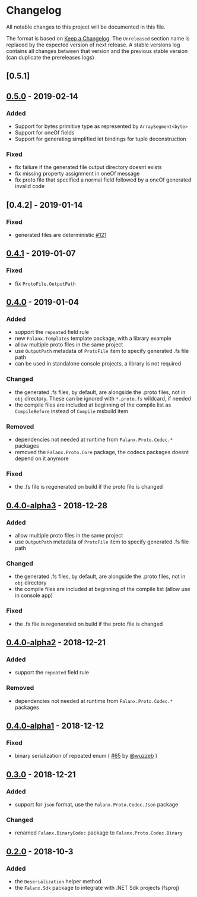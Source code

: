 # Changelog

All notable changes to this project will be documented in this file.

The format is based on [Keep a Changelog](https://keepachangelog.com/en/1.0.0/).
The `Unreleased` section name is replaced by the expected version of next release. A stable versions log contains all changes between that version and the previous stable version (can duplicate the prereleases logs)

<a name="v0.5.1"></a>
## [0.5.1]

<a name="v0.5.0"></a>
## [0.5.0] - 2019-02-14

### Added
- Support for bytes primitive type as represented by `ArraySegment<byte>`
- Support for oneOf fields
- Support for generating simplified let bindings for tuple deconstruction

### Fixed
- fix failure if the generated file output directory doesnt exists
- fix missing property assignment in oneOf message
- fix proto file that specified a normal field followed by a oneOf generated invalid code

<a name="v0.4.2"></a>
## [0.4.2] - 2019-01-14

### Fixed
- generated files are deterministic [#121](https://github.com/jet/falanx/issues/121)

<a name="v0.4.1"></a>
## [0.4.1] - 2019-01-07

### Fixed
- fix `ProtoFile.OutputPath`

<a name="v0.4.0"></a>
## [0.4.0] - 2019-01-04

### Added
- support the `repeated` field rule
- new `Falanx.Templates` template package, with a library example
- allow multiple proto files in the same project
- use `OutputPath` metadata of `ProtoFile` item to specify generated .fs file path
- can be used in standalone console projects, a library is not required

### Changed
- the generated .fs files, by default, are alongside the .proto files, not in `obj` directory. These can be ignored with `*.proto.fs` wildcard, if needed
- the compile files are included at beginning of the compile list as `CompileBefore` instead of `Compile` msbuild item

### Removed
- dependencies not needed at runtime from `Falanx.Proto.Codec.*` packages
- removed the `Falanx.Proto.Core` package, the codecs packages doesnt depend on it anymore

### Fixed
- the .fs file is regenerated on build if the proto file is changed

<a name="v0.4.0-alpha3"></a>
## [0.4.0-alpha3] - 2018-12-28

### Added
- allow multiple proto files in the same project
- use `OutputPath` metadata of `ProtoFile` item to specify generated .fs file path

### Changed
- the generated .fs files, by default, are alongside the .proto files, not in `obj` directory
- the compile files are included at beginning of the compile list (allow use in console app)

### Fixed
- the .fs file is regenerated on build if the proto file is changed

<a name="v0.4.0-alpha2"></a>
## [0.4.0-alpha2] - 2018-12-21

### Added
- support the `repeated` field rule

### Removed
- dependencies not needed at runtime from `Falanx.Proto.Codec.*` packages

<a name="v0.4.0-alpha1"></a>
## [0.4.0-alpha1] - 2018-12-12

### Fixed
- binary serialization of repeated enum ( [#65](https://github.com/jet/falanx/pull/65) by [@wuzzeb](https://github.com/wuzzeb) )

<a name="v0.3.0"></a>
## [0.3.0] - 2018-12-21

### Added
- support for `json` format, use the `Falanx.Proto.Codec.Json` package

### Changed
- renamed `Falanx.BinaryCodec` package to `Falanx.Proto.Codec.Binary`

<a name="v0.2.0"></a>
## [0.2.0] - 2018-10-3

### Added
- the `Deserialization` helper method
- the `Falanx.Sdk` package to integrate with .NET Sdk projects (fsproj)

[0.5.0]: https://github.com/jet/falanx/compare/v0.4.0...HEAD
[0.4.1]: https://github.com/jet/falanx/compare/v0.4.0...v0.4.1
[0.4.0]: https://github.com/jet/falanx/compare/v0.3.0...v0.4.0
[0.4.0-alpha3]: https://github.com/jet/falanx/compare/v0.4.0-alpha2...v0.4.0-alpha3
[0.4.0-alpha2]: https://github.com/jet/falanx/compare/v0.4.0-alpha1...v0.4.0-alpha2
[0.4.0-alpha1]: https://github.com/jet/falanx/compare/v0.3.0...v0.4.0-alpha1
[0.3.0]: https://github.com/jet/falanx/compare/v0.2.0...v0.3.0
[0.2.0]: https://github.com/jet/falanx/compare/22743b53ac81e4f91df68cd9fbdea7086d88e746...v0.2.0
